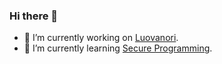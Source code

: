 ### Hi there 👋

- 🔭 I’m currently working on [Luovanori](https://luovanori.com/).
- 🌱 I’m currently learning [Secure Programming](https://web.archive.org/web/20200814225520/https://dwheeler.com/secure-programs/Secure-Programs-HOWTO/index.html).


<!--
**smilee/smilee** is a ✨ _special_ ✨ repository because its `README.md` (this file) appears on your GitHub profile.

Here are some ideas to get you started:

- 🔭 I’m currently working on ...
- 🌱 I’m currently learning ...
- 👯 I’m looking to collaborate on ...
- 🤔 I’m looking for help with ...
- 💬 Ask me about ...
- 📫 How to reach me: ...
- 😄 Pronouns: ...
- ⚡ Fun fact: ...
-->

